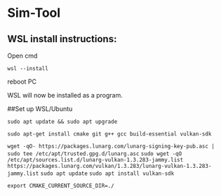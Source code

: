 # Sim-Tool

## WSL install instructions:

Open cmd

```wsl --install```

reboot PC

WSL will now be installed as a program.


##Set up WSL/Ubuntu

```sudo apt update && sudo apt upgrade```

```sudo apt-get install cmake git g++ gcc build-essential vulkan-sdk```

```wget -qO- https://packages.lunarg.com/lunarg-signing-key-pub.asc | sudo tee /etc/apt/trusted.gpg.d/lunarg.asc```
```sudo wget -qO /etc/apt/sources.list.d/lunarg-vulkan-1.3.283-jammy.list https://packages.lunarg.com/vulkan/1.3.283/lunarg-vulkan-1.3.283-jammy.list```
```sudo apt update```
```sudo apt install vulkan-sdk```

```export CMAKE_CURRENT_SOURCE_DIR=./```